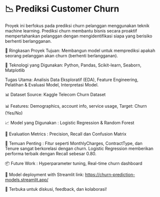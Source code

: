 # 📉 Prediksi Customer Churn
 
Proyek ini berfokus pada prediksi churn pelanggan menggunakan teknik machine learning. Prediksi churn membantu bisnis secara proaktif mempertahankan pelanggan dengan mengidentifikasi siapa yang berisiko berhenti berlangganan.

🚀 Ringkasan Proyek
Tujuan: Membangun model untuk memprediksi apakah seorang pelanggan akan churn (berhenti berlangganan).

🚀 Teknologi yang Digunakan:
Python, Pandas, Scikit-learn, Seaborn, Matplotlib

Tugas Utama:
Analisis Data Eksploratif (EDA), Feature Engineering, Pelatihan & Evaluasi Model, Interpretasi Model.

📊 Dataset
Source: Kaggle Telecom Churn Dataset 

📊 Features: Demographics, account info, service usage, 
Target: Churn (Yes/No)

📈 Model yang Digunakan :
Logistic Regression & Random Forest

🧠 Evaluation Metrics : 
Precision, Recall dan 
Confusion Matrix

📌 Temuan Penting : 
Fitur seperti MonthlyCharges, ContractType, dan Tenure sangat berkorelasi dengan churn. Logistic Regression memberikan performa terbaik dengan Recall sebesar 0.80.

📦 Future Work :
Hyperparameter tuning, 
Real-time churn dashboard

🚀 Model deployment with Streamlit link: https://churn-prediction-models.streamlit.app/

 📣 Terbuka untuk diskusi, feedback, dan kolaborasi!





